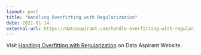 ```yaml
---
layout: post
title: "Handling Overfitting with Regularization"
date: 2021-01-14
external-url: https://dataaspirant.com/handle-overfitting-with-regularization/
---
```


Visit [Handling Overfitting with Regularization](https://dataaspirant.com/handle-overfitting-with-regularization/) on Data Aspirant Website.